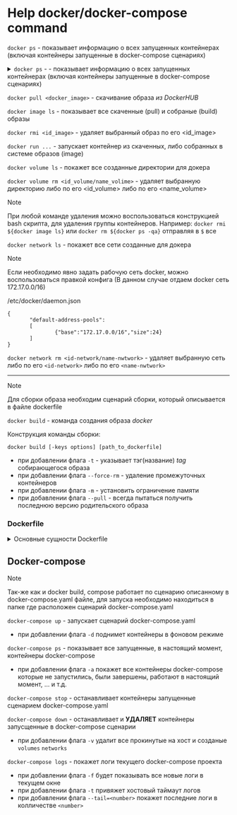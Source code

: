 # Help docker/docker-compose command

`docker ps` - показывает информацию о всех запущенных контейнерах (включая контейнеры запущенные в docker-compose сценариях)

<details>
  <summary><code>docker ps</code> - - показывает информацию о всех запущенных контейнерах (включая контейнеры запущенные в docker-compose сценариях)</summary>

- при добавлении флага `-a` покажет все контейнеры docker которые не запустились, были завершены, работают в настоящий момент, ... и т.д.
- при добавлении флага `-q` покажет только id контейнеров (полезно для выполнения команды используя конструкции bash как описано ниже)

</details>

`docker pull <docker_image>` - скачивание образа _из DockerHUB_

`docker image ls` - показывает все скаченные (pull) и собраные (build) образы

`docker rmi <id_image>` - удаляет выбранный образ по его <id_image>

`docker run ...` - запускает контейнер из скаченных, либо собранных в системе образов (image)

`docker volume ls` - покажет все созданные директории для докера

`docker volume rm <id_volume/name_volime>` - удаляет выбранную директорию либо по его <id_volume> либо по его <name_volume>

> [!NOTE]
> При любой команде удаления можно воспользоваться конструкцией bash скрипта, для удаления группы контейнеров. Например:
> `docker rmi ${docker image ls}` или `docker rm ${docker ps -qa}` отправляя в `$` все 

`docker network ls` - покажет все сети созданные для докера

> [!NOTE]
> Если необходимо явно задать рабочую сеть docker, можно воспользоваться правкой конфига (В данном случае отдаем docker сеть 172.17.0.0/16)
>
> 
> /etc/docker/daemon.json
> ```
> {
>        "default-address-pools":
>        [
>                {"base":"172.17.0.0/16","size":24}
>        ]
> }
> ```

`docker network rm <id-network/name-nwtwork>` - удаляет выбранную сеть либо по его `<id-network>` либо по его `<name-nwtwork>`

___

> [!NOTE]
>Для сборки образа необходим сценарий сборки, который описывается в файле dockerfile

`docker build` - команда создания образа _docker_

Конструкция команды сборки:

`docker build [-keys options] [path_to_dockerfile]`
- при добавлении флага `-t` - указывает тэг(название) _tag_ собирающегося образа
- при добавлении флага `--force-rm` - удаление промежуточных контейнеров
- при добавлении флага `-m` - установить ограничение памяти
- при добавлении флага `--pull` - всегда пытаться получить последнюю версию родительского образа

### Dockerfile

<details>
  <summary>Основные сущности Dockerfile</summary>
  
`FROM` - указать базовый образ на основе которого будет собираться новый

`LABEL` - описывает метаданные (важные сведения об образе)

`ENV` - устанавливает постоянные переменные среды в образе

`RUN` - выполняет команду и создает слой образа

`COPY` - копирует данные в контейнер

`ADD` - более функциональная версия _COPY_

`CMD` - команда с аргументами. выполняются сразу после запуска контейнера

`ARG` - задаёт переменные для передачи во время сборки

`WORKDIR` - задать рабочую директорию

`EXPOSE` - открыть порт

`ENTRYPOINT` - команда с аргументами для вызова во время выполнения контейнера

`VOLUME` - создает точку монтирования для работы с постоянным хранилищем

</details>

## Docker-compose

> [!NOTE]
>Так-же как и docker build, compose работает по сценарию описанному в docker-compose.yaml файле, для запуска необходимо находиться в папке где расположен сценарий docker-compose.yaml

`docker-compose up` - запускает сценарий docker-compose.yaml
- при добавлении флага `-d` поднимет контейнеры в фоновом режиме

`docker-compose ps` - показывает все запущенные, в настоящий момент, контейнеры docker-compose
- при добавлении флага `-a` покажет все контейнеры docker-compose которые не запустились, были завершены, работают в настоящий момент, ... и т.д.

`docker-compose stop` - останавливает контейнеры запущенные сценарием docker-compose.yaml

`docker-compose down` - останавливает и **УДАЛЯЕТ** контейнеры запусщенные в docker-compose сценарии
- при добавлении флага `-v` удалит все прокинутые на хост и созданые `volumes` `networks` 

`docker-compose logs` - покажет логи текущего docker-compose проекта
- при добавлении флага `-f` будет показывать все новые логи в текущем окне
- при добавлении флага `-t` привяжет хостовый таймаут логов
- при добавлении флага `--tail=<number>` покажет последние логи в колличестве `<number>`
